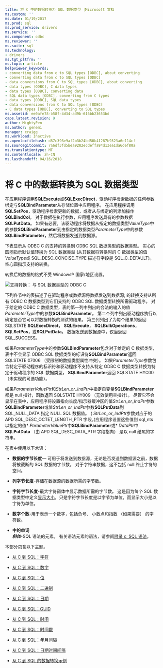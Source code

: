```yaml
---
title: 将 C 中的数据转换为 SQL 数据类型 |Microsoft 文档
ms.custom: ''
ms.date: 01/19/2017
ms.prod: sql
ms.prod_service: drivers
ms.service: ''
ms.component: odbc
ms.reviewer: ''
ms.suite: sql
ms.technology:
- drivers
ms.tgt_pltfrm: ''
ms.topic: article
helpviewer_keywords:
- converting data from c to SQL types [ODBC], about converting
- converting data from c to SQL types [ODBC]
- data conversions from C to SQL types [ODBC], about converting
- data types [ODBC], C data types
- data types [ODBC], converting data
- SQL data types [ODBC], converting from C types
- data types [ODBC], SQL data types
- data conversions from C to SQL types [ODBC]
- C data types [ODBC], converting to SQL types
ms.assetid: ee0afe78-b58f-4d34-ad9b-616bb23653bd
caps.latest.revision: 9
author: MightyPen
ms.author: genemi
manager: craigg
ms.workload: Inactive
ms.openlocfilehash: d87c393e9af2b3b24bd50b41287b9323a6e114cf
ms.sourcegitcommit: 7a6df3fd5bea9282ecdeffa94d13ea1da6def80a
ms.translationtype: MT
ms.contentlocale: zh-CN
ms.lasthandoff: 04/16/2018
---
```

# <a name="converting-data-from-c-to-sql-data-types"></a>将 C 中的数据转换为 SQL 数据类型
在应用程序调用**SQLExecute**或**SQLExecDirect**，驱动程序检索数据的任何参数绑定与**SQLBindParameter**从存储位置中应用程序。 在应用程序调用**SQLSetPos**，驱动程序检索更新的数据，或者从与绑定的列添加操作**SQLBindCol**。 对于数据在执行参数，应用程序发送具有的参数数据**SQLPutData**。 如果有必要，该驱动程序将数据从指定的数据类型*ValueType*中的参数**SQLBindParameter**到由指定的数据类型*ParameterType*中的参数**SQLBindParameter**，然后将数据发送到数据源。  
  
 下表显示从 ODBC C 的支持的转换到 ODBC SQL 数据类型的数据类型。 实心的圆圈指示默认值转换为 SQL 数据类型 (从其数据将转换时的 C 数据类型的值*ValueType*或 SQL_DESC_CONCISE_TYPE 描述符字段是 SQL_C_DEFAULT)。 空心圆指示支持的转换。  
  
 转换后的数据的格式不受 Windows® 国家/地区设置。  
  
 ![支持转换： 与 SQL 数据类型的 ODBC C](../../../odbc/reference/appendixes/media/apd1b.gif "apd1b")  
  
 下列各节中的表描述了在驱动程序或数据源将数据发送到数据源; 的转换支持从所有 ODBC C 数据类型到它们支持的 ODBC SQL 数据类型转换所需驱动程序。 对于给定的 ODBC C 数据类型，表的第一列中列出的合法的输入的值*ParameterType*中的参数**SQLBindParameter**。 第二个列中列出驱动程序执行以确定是否它可以将数据转换的测试的结果。 第三列列出了为每个结果的返回 SQLSTATE **SQLExecDirect**， **SQLExecute**， **SQLBulkOperations**， **SQLSetPos**，或**SQLPutData**。 数据发送到数据源中，仅当返回 SQL_SUCCESS。  
  
 如果*ParameterType*中的参数**SQLBindParameter**包含对于给定的 C 数据类型，表中不会显示 ODBC SQL 数据类型的标识符**SQLBindParameter**返回 SQLSTATE 07006 （受限制的数据类型属性冲突）。 如果*ParameterType*参数包含特定于驱动程序的标识符和驱动程序不支持从特定 ODBC C 数据类型转换为特定于驱动程序的 SQL 数据类型， **SQLBindParameter**返回 SQLSTATE HYC00 （未实现的可选功能）。  
  
 如果*ParameterValuePtr*和*StrLen_or_IndPtr*中指定自变量**SQLBindParameter**都是 null 指针，函数返回 SQLSTATE HY009 （无效使用空指针）。 尽管它不会显示在表中，应用程序将设置指向长度/指示器缓冲区的值*StrLen_or_IndPtr*参数**SQLBindParameter**或值*StrLen_or_IndPtr*参数**SQLPutData**到 SQL_NULL_DATA 指定 NULL SQL 数据值。 ( *StrLen_or_IndPtr*参数对应于的 APD SQL_DESC_OCTET_LENGTH_PTR 字段。)应用程序设置这些值到 sql_nts 以指定的值\* *ParameterValuePtr*中**SQLBindParameter**或\* *DataPtr*中**SQLPutData** （由 APD SQL_DESC_DATA_PTR 字段指向） 是以 null 结尾的字符串。  
  
 在表中使用以下术语：  
  
-   **数据的字节长度**— 可用于将发送到数据源，无论是否发送到数据源之前，数据将被截断的 SQL 数据的字节数。 对于字符串数据，这不包括 null 终止字符的空间。  
  
-   **列字节长度**-存储在数据源的数据所需的字节数。  
  
-   **字符字节长度**-最大字符窗体中显示数据所需的字节数。 这是因为每个 SQL 数据类型中定义[显示大小](../../../odbc/reference/appendixes/display-size.md)，只是字符字节长度是以字节为单位，而显示大小是以字符为单位。  
  
-   **数字个数**-用于表示一个数字，包括负号、 小数点和指数 （如果需要） 的字符数。  
  
-   **中的单词**   
     ***斜体***-SQL 语法的元素。 有关语法元素的语法，请参阅[附录 c: SQL 语法](../../../odbc/reference/appendixes/appendix-c-sql-grammar.md)。  
  
 本部分包含以下主题。  
  
-   [从 C 到 SQL：字符](../../../odbc/reference/appendixes/c-to-sql-character.md)  
  
-   [从 C 到 SQL：数字](../../../odbc/reference/appendixes/c-to-sql-numeric.md)  
  
-   [从 C 到 SQL：位](../../../odbc/reference/appendixes/c-to-sql-bit.md)  
  
-   [从 C 到 SQL：二进制](../../../odbc/reference/appendixes/c-to-sql-binary.md)  
  
-   [从 C 到 SQL：日期](../../../odbc/reference/appendixes/c-to-sql-date.md)  
  
-   [从 C 到 SQL：GUID](../../../odbc/reference/appendixes/c-to-sql-guid.md)  
  
-   [从 C 到 SQL：时间](../../../odbc/reference/appendixes/c-to-sql-time.md)  
  
-   [从 C 到 SQL：时间戳](../../../odbc/reference/appendixes/c-to-sql-timestamp.md)  
  
-   [从 C 到 SQL：年月间隔](../../../odbc/reference/appendixes/c-to-sql-year-month-intervals.md)  
  
-   [从 C 到 SQL：日期时间间隔](../../../odbc/reference/appendixes/c-to-sql-day-time-intervals.md)  
  
-   [从 C 到 SQL 的数据转换示例](../../../odbc/reference/appendixes/c-to-sql-data-conversion-examples.md)
